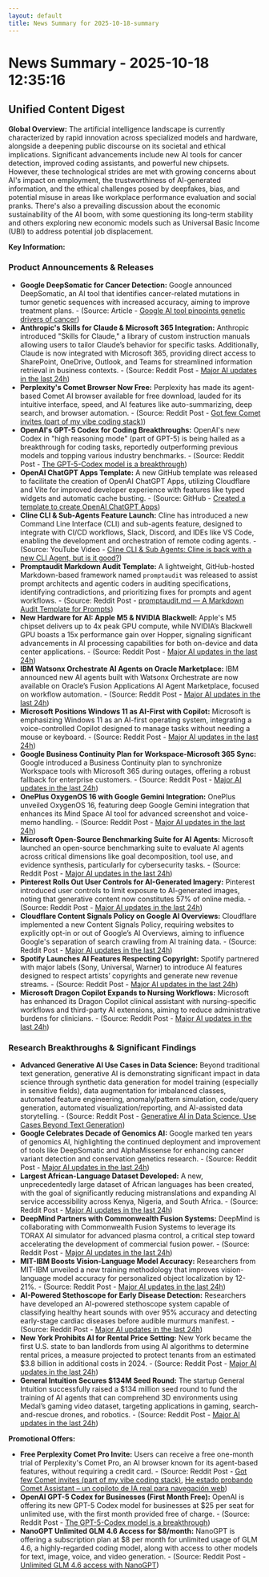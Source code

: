 ```yaml
---
layout: default
title: News Summary for 2025-10-18-summary
---
```

# News Summary - 2025-10-18 12:35:16

## Unified Content Digest

**Global Overview:**
The artificial intelligence landscape is currently characterized by rapid innovation across specialized models and hardware, alongside a deepening public discourse on its societal and ethical implications. Significant advancements include new AI tools for cancer detection, improved coding assistants, and powerful new chipsets. However, these technological strides are met with growing concerns about AI's impact on employment, the trustworthiness of AI-generated information, and the ethical challenges posed by deepfakes, bias, and potential misuse in areas like workplace performance evaluation and social pranks. There's also a prevailing discussion about the economic sustainability of the AI boom, with some questioning its long-term stability and others exploring new economic models such as Universal Basic Income (UBI) to address potential job displacement.

**Key Information:**

### Product Announcements & Releases
*   **Google DeepSomatic for Cancer Detection:** Google announced DeepSomatic, an AI tool that identifies cancer-related mutations in tumor genetic sequences with increased accuracy, aiming to improve treatment plans. - (Source: Article - [Google AI tool pinpoints genetic drivers of cancer](https://www.artificialintelligence-news.com/news/google-ai-tool-pinpoints-genetic-drivers-of-cancer/))
*   **Anthropic's Skills for Claude & Microsoft 365 Integration:** Anthropic introduced "Skills for Claude," a library of custom instruction manuals allowing users to tailor Claude’s behavior for specific tasks. Additionally, Claude is now integrated with Microsoft 365, providing direct access to SharePoint, OneDrive, Outlook, and Teams for streamlined information retrieval in business contexts. - (Source: Reddit Post - [Major AI updates in the last 24h](https://www.reddit.com/r/artificial/comments/1o93p24/major_ai_updates-in-the-last-24h/))
*   **Perplexity's Comet Browser Now Free:** Perplexity has made its agent-based Comet AI browser available for free download, lauded for its intuitive interface, speed, and AI features like auto-summarizing, deep search, and browser automation. - (Source: Reddit Post - [Got few Comet invites (part of my vibe coding stack)](https://www.reddit.com/r/ChatGPTCoding/comments/1o9pdqt/got_few_comet-invites-part_of_my_vibe-coding-stack/))
*   **OpenAI's GPT-5 Codex for Coding Breakthroughs:** OpenAI's new Codex in "high reasoning mode" (part of GPT-5) is being hailed as a breakthrough for coding tasks, reportedly outperforming previous models and topping various industry benchmarks. - (Source: Reddit Post - [The GPT-5-Codex model is a breakthrough](https://i.redd.it/247yoa82wpvf1.jpeg))
*   **OpenAI ChatGPT Apps Template:** A new GitHub template was released to facilitate the creation of OpenAI ChatGPT Apps, utilizing Cloudflare and Vite for improved developer experience with features like typed widgets and automatic cache busting. - (Source: GitHub - [Created a template to create OpenAI ChatGPT Apps](https://github.com/Toolbase-AI/openai-apps-sdk-cloudflare-vite-template))
*   **Cline CLI & Sub-Agents Feature Launch:** Cline has introduced a new Command Line Interface (CLI) and sub-agents feature, designed to integrate with CI/CD workflows, Slack, Discord, and IDEs like VS Code, enabling the development and orchestration of remote coding agents. - (Source: YouTube Video - [Cline CLI & Sub Agents: Cline is back with a new CLI Agent, but is it good?](https://www.youtube.com/watch?v=-oPSz_e3Frc))
*   **Promptaudit Markdown Audit Template:** A lightweight, GitHub-hosted Markdown-based framework named `promptaudit` was released to assist prompt architects and agentic coders in auditing specifications, identifying contradictions, and prioritizing fixes for prompts and agent workflows. - (Source: Reddit Post - [promptaudit.md — A Markdown Audit Template for Prompts](https://www.reddit.com/r/ChatGPTCoding/comments/1o9kp39/promptauditmd_a_markdown-audit-template-for/))
*   **New Hardware for AI: Apple M5 & NVIDIA Blackwell:** Apple's M5 chipset delivers up to 4x peak GPU compute, while NVIDIA’s Blackwell GPU boasts a 15x performance gain over Hopper, signaling significant advancements in AI processing capabilities for both on-device and data center applications. - (Source: Reddit Post - [Major AI updates in the last 24h](https://www.reddit.com/r/artificial/comments/1o93p24/major_ai_updates-in-the-last-24h/))
*   **IBM Watsonx Orchestrate AI Agents on Oracle Marketplace:** IBM announced new AI agents built with Watsonx Orchestrate are now available on Oracle’s Fusion Applications AI Agent Marketplace, focused on workflow automation. - (Source: Reddit Post - [Major AI updates in the last 24h](https://www.reddit.com/r/artificial/comments/1o93p24/major_ai_updates-in-the-last-24h/))
*   **Microsoft Positions Windows 11 as AI-First with Copilot:** Microsoft is emphasizing Windows 11 as an AI-first operating system, integrating a voice-controlled Copilot designed to manage tasks without needing a mouse or keyboard. - (Source: Reddit Post - [Major AI updates in the last 24h](https://www.reddit.com/r/artificial/comments/1o93p24/major_ai_updates-in-the-last-24h/))
*   **Google Business Continuity Plan for Workspace-Microsoft 365 Sync:** Google introduced a Business Continuity plan to synchronize Workspace tools with Microsoft 365 during outages, offering a robust fallback for enterprise customers. - (Source: Reddit Post - [Major AI updates in the last 24h](https://www.reddit.com/r/artificial/comments/1o93p24/major_ai_updates-in-the-last-24h/))
*   **OnePlus OxygenOS 16 with Google Gemini Integration:** OnePlus unveiled OxygenOS 16, featuring deep Google Gemini integration that enhances its Mind Space AI tool for advanced screenshot and voice-memo handling. - (Source: Reddit Post - [Major AI updates in the last 24h](https://www.reddit.com/r/artificial/comments/1o93p24/major_ai_updates-in-the-last-24h/))
*   **Microsoft Open-Source Benchmarking Suite for AI Agents:** Microsoft launched an open-source benchmarking suite to evaluate AI agents across critical dimensions like goal decomposition, tool use, and evidence synthesis, particularly for cybersecurity tasks. - (Source: Reddit Post - [Major AI updates in the last 24h](https://www.reddit.com/r/artificial/comments/1o93p24/major_ai_updates-in-the-last-24h/))
*   **Pinterest Rolls Out User Controls for AI-Generated Imagery:** Pinterest introduced user controls to limit exposure to AI-generated images, noting that generative content now constitutes 57% of online media. - (Source: Reddit Post - [Major AI updates in the last 24h](https://www.reddit.com/r/artificial/comments/1o93p24/major_ai_updates-in-the-last-24h/))
*   **Cloudflare Content Signals Policy on Google AI Overviews:** Cloudflare implemented a new Content Signals Policy, requiring websites to explicitly opt-in or out of Google’s AI Overviews, aiming to influence Google's separation of search crawling from AI training data. - (Source: Reddit Post - [Major AI updates in the last 24h](https://www.reddit.com/r/artificial/comments/1o93p24/major_ai_updates-in-the-last-24h/))
*   **Spotify Launches AI Features Respecting Copyright:** Spotify partnered with major labels (Sony, Universal, Warner) to introduce AI features designed to respect artists’ copyrights and generate new revenue streams. - (Source: Reddit Post - [Major AI updates in the last 24h](https://www.reddit.com/r/artificial/comments/1o93p24/major_ai_updates-in-the-last-24h/))
*   **Microsoft Dragon Copilot Expands to Nursing Workflows:** Microsoft has enhanced its Dragon Copilot clinical assistant with nursing-specific workflows and third-party AI extensions, aiming to reduce administrative burdens for clinicians. - (Source: Reddit Post - [Major AI updates in the last 24h](https://www.reddit.com/r/artificial/comments/1o93p24/major_ai_updates-in-the-last-24h/))

### Research Breakthroughs & Significant Findings
*   **Advanced Generative AI Use Cases in Data Science:** Beyond traditional text generation, generative AI is demonstrating significant impact in data science through synthetic data generation for model training (especially in sensitive fields), data augmentation for imbalanced classes, automated feature engineering, anomaly/pattern simulation, code/query generation, automated visualization/reporting, and AI-assisted data storytelling. - (Source: Reddit Post - [Generative AI in Data Science, Use Cases Beyond Text Generation](https://www.reddit.com/r/ArtificialInteligence/comments/1o9p25r/generative_ai_in_data-science-use-cases-beyond/))
*   **Google Celebrates Decade of Genomics AI:** Google marked ten years of genomics AI, highlighting the continued deployment and improvement of tools like DeepSomatic and AlphaMissense for enhancing cancer variant detection and conservation genetics research. - (Source: Reddit Post - [Major AI updates in the last 24h](https://www.reddit.com/r/artificial/comments/1o93p24/major_ai_updates-in-the-last-24h/))
*   **Largest African-Language Dataset Developed:** A new, unprecedentedly large dataset of African languages has been created, with the goal of significantly reducing mistranslations and expanding AI service accessibility across Kenya, Nigeria, and South Africa. - (Source: Reddit Post - [Major AI updates in the last 24h](https://www.reddit.com/r/artificial/comments/1o93p24/major_ai_updates-in-the-last-24h/))
*   **DeepMind Partners with Commonwealth Fusion Systems:** DeepMind is collaborating with Commonwealth Fusion Systems to leverage its TORAX AI simulator for advanced plasma control, a critical step toward accelerating the development of commercial fusion power. - (Source: Reddit Post - [Major AI updates in the last 24h](https://www.reddit.com/r/artificial/comments/1o93p24/major_ai_updates-in-the-last-24h/))
*   **MIT-IBM Boosts Vision-Language Model Accuracy:** Researchers from MIT-IBM unveiled a new training methodology that improves vision-language model accuracy for personalized object localization by 12-21%. - (Source: Reddit Post - [Major AI updates in the last 24h](https://www.reddit.com/r/artificial/comments/1o93p24/major_ai_updates-in-the-last-24h/))
*   **AI-Powered Stethoscope for Early Disease Detection:** Researchers have developed an AI-powered stethoscope system capable of classifying healthy heart sounds with over 95% accuracy and detecting early-stage cardiac diseases before audible murmurs manifest. - (Source: Reddit Post - [Major AI updates in the last 24h](https://www.reddit.com/r/artificial/comments/1o93p24/major_ai_updates-in-the-last-24h/))
*   **New York Prohibits AI for Rental Price Setting:** New York became the first U.S. state to ban landlords from using AI algorithms to determine rental prices, a measure projected to protect tenants from an estimated $3.8 billion in additional costs in 2024. - (Source: Reddit Post - [Major AI updates in the last 24h](https://www.reddit.com/r/artificial/comments/1o93p24/major_ai_updates-in-the-last-24h/))
*   **General Intuition Secures $134M Seed Round:** The startup General Intuition successfully raised a $134 million seed round to fund the training of AI agents that can comprehend 3D environments using Medal’s gaming video dataset, targeting applications in gaming, search-and-rescue drones, and robotics. - (Source: Reddit Post - [Major AI updates in the last 24h](https://www.reddit.com/r/artificial/comments/1o93p24/major_ai_updates-in-the-last-24h/))

**Promotional Offers:**
*   **Free Perplexity Comet Pro Invite:** Users can receive a free one-month trial of Perplexity's Comet Pro, an AI browser known for its agent-based features, without requiring a credit card. - (Source: Reddit Post - [Got few Comet invites (part of my vibe coding stack)](https://www.reddit.com/r/ChatGPTCoding/comments/1o9pdqt/got_few_comet-invites-part_of_my_vibe-coding-stack/), [He estado probando Comet Assistant – un copiloto de IA real para navegación web](https://www.reddit.com/r/artificial/comments/1o98hqb/he_estado-probando-comet-assistant-un-copiloto-de/))
*   **OpenAI GPT-5 Codex for Businesses (First Month Free):** OpenAI is offering its new GPT-5 Codex model for businesses at $25 per seat for unlimited use, with the first month provided free of charge. - (Source: Reddit Post - [The GPT-5-Codex model is a breakthrough](https://i.redd.it/247yoa82wpvf1.jpeg))
*   **NanoGPT Unlimited GLM 4.6 Access for $8/month:** NanoGPT is offering a subscription plan at $8 per month for unlimited usage of GLM 4.6, a highly-regarded coding model, along with access to other models for text, image, voice, and video generation. - (Source: Reddit Post - [Unlimited GLM 4.6 access with NanoGPT](https://www.reddit.com/r/ChatGPTCoding/comments/1o95se0/unlimited_glm-46-access-with-nanogpt/))